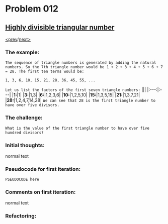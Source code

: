 # Problem 012

## [Highly divisible triangular number](https://projecteuler.net/problem=12)

[<prev](./../011_largest_product_in_a_grid/README.md)/[next>](./../README.md) 

### The example:
`The sequence of triangle numbers is generated by adding the natural numbers. So the 7th triangle number would be 1 + 2 + 3 + 4 + 5 + 6 + 7 = 28. The first ten terms would be:`
```
1, 3, 6, 10, 15, 21, 28, 36, 45, 55, ...
```
`Let us list the factors of the first seven triangle numbers:`
|||
|:---:|:---|
|**1:**|1|
|**3:**|1,3|
|**6:**|1,2,3,6|
|**10:**|1,2,5,10|
|**15:**|1,3,5,15|
|**21:**|1,3,7,21|
|**28:**|1,2,4,7,14,28|
`We can see that 28 is the first triangle number to have over five divisors.`


### The challenge:
`What is the value of the first triangle number to have over five hundred divisors?`

### Initial thoughts:
normal text

### Pseudocode for first iteration:
```
PSEUDOCODE here
```

### Comments on first iteration:
normal text

### Refactoring:
